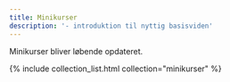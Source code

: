 ```yaml
---
title: Minikurser
description: '- introduktion til nyttig basisviden'
---
```

Minikurser bliver løbende opdateret. 

{% include collection_list.html collection="minikurser" %}

